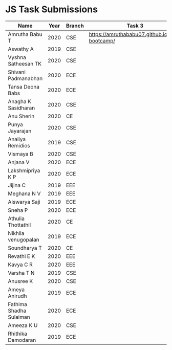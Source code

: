 # JS Task Submissions

| Name                   |Year  |Branch | Task 3                                                       |
|------------------------|------|-------|--------------------------------------------------------------|
| Amrutha Babu T         | 2020 | CSE   | https://amruthababu07.github.io/she-bootcamp/              |
| Aswathy A              | 2019 | CSE   |               |
| Vyshna Satheesan TK    | 2020 | CSE   |          |
| Shivani Padmanabhan    | 2020 | ECE   |                |
| Tansa Deona Babs       | 2020 | ECE   |             |
| Anagha K Sasidharan    | 2020 | CSE   |        |
| Anu Sherin             | 2020 | CE    |                       |
| Punya Jayarajan        | 2020 | CSE   |                       |
| Analiya Remidios       | 2019 | CSE   |              |
| Vismaya B              | 2020 | CSE   |             |
| Anjana V               | 2020 | ECE   |                   |
| Lakshmipriya K P       | 2020 | ECE   |      |
| Jijina C               | 2019 | EEE   |       |
| Meghana N V            | 2019 | EEE   |                     |
| Aiswarya Saji          | 2019 | ECE   |            |
| Sneha P                | 2020 | ECE   |               |
| Athulia Thottathil     | 2020 | CE    |           |
| Nikhila venugopalan    | 2019 | ECE   |      |
| Soundharya T           | 2020 | CE    |                      |
| Revathi E K            | 2020 | EEE   |              |
| Kavya C R              | 2020 | EEE   |                |
| Varsha T N             | 2019 | CSE   |     |
| Anusree K              | 2020 | CSE   |             |
| Ameya Anirudh          | 2019 | ECE   |                |
| Fathima Shadha Sulaiman| 2020 | ECE   |                        |
| Ameeza K U             | 2020 | CSE   |           |
| Rhithika Damodaran     | 2019 | ECE   ||
